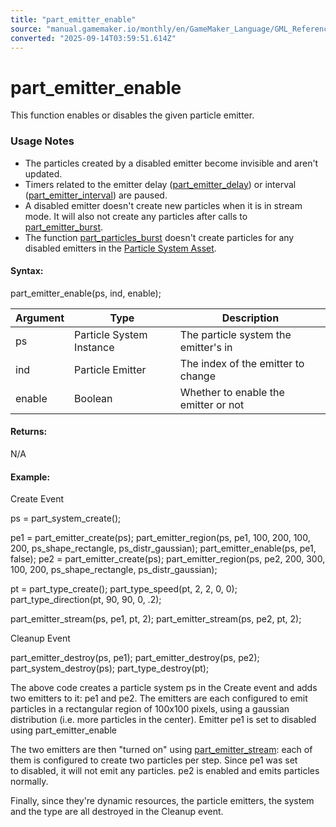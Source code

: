 ```yaml
---
title: "part_emitter_enable"
source: "manual.gamemaker.io/monthly/en/GameMaker_Language/GML_Reference/Drawing/Particles/Particle_Emitters/part_emitter_enable.htm"
converted: "2025-09-14T03:59:51.614Z"
---
```


# part\_emitter\_enable

This function enables or disables the given particle emitter.

### Usage Notes

-   The particles created by a disabled emitter become invisible and aren't updated.
-   Timers related to the emitter delay ([part\_emitter\_delay](part_emitter_delay.md)) or interval ([part\_emitter\_interval](part_emitter_interval.md)) are paused.
-   A disabled emitter doesn't create new particles when it is in stream mode. It will also not create any particles after calls to [part\_emitter\_burst](part_emitter_burst.md).
-   The function [part\_particles\_burst](../Particle_Systems/part_particles_burst.md) doesn't create particles for any disabled emitters in the [Particle System Asset](../../../../../../../../The_Asset_Editors/Particle_Systems.md).

#### Syntax:

part\_emitter\_enable(ps, ind, enable);

| Argument | Type | Description |
| --- | --- | --- |
| ps | Particle System Instance | The particle system the emitter's in |
| ind | Particle Emitter | The index of the emitter to change |
| enable | Boolean | Whether to enable the emitter or not |

#### Returns:

N/A

#### Example:

Create Event

ps = part\_system\_create();

pe1 = part\_emitter\_create(ps);
part\_emitter\_region(ps, pe1, 100, 200, 100, 200, ps\_shape\_rectangle, ps\_distr\_gaussian);
part\_emitter\_enable(ps, pe1, false);
pe2 = part\_emitter\_create(ps);
part\_emitter\_region(ps, pe2, 200, 300, 100, 200, ps\_shape\_rectangle, ps\_distr\_gaussian);

pt = part\_type\_create();
part\_type\_speed(pt, 2, 2, 0, 0);
part\_type\_direction(pt, 90, 90, 0, .2);

part\_emitter\_stream(ps, pe1, pt, 2);
part\_emitter\_stream(ps, pe2, pt, 2);

Cleanup Event

part\_emitter\_destroy(ps, pe1);
part\_emitter\_destroy(ps, pe2);
part\_system\_destroy(ps);
part\_type\_destroy(pt);

The above code creates a particle system ps in the Create event and adds two emitters to it: pe1 and pe2. The emitters are each configured to emit particles in a rectangular region of 100x100 pixels, using a gaussian distribution (i.e. more particles in the center). Emitter pe1 is set to disabled using part\_emitter\_enable

The two emitters are then "turned on" using [part\_emitter\_stream](part_emitter_stream.md): each of them is configured to create two particles per step. Since pe1 was set to disabled, it will not emit any particles. pe2 is enabled and emits particles normally.

Finally, since they're dynamic resources, the particle emitters, the system and the type are all destroyed in the Cleanup event.